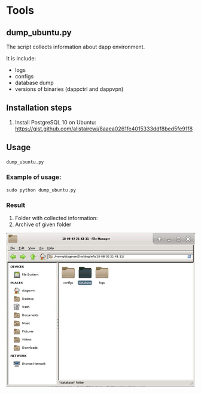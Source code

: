 # Tools

## dump_ubuntu.py
The script collects information about dapp environment.

It is include:
* logs
* configs
* database dump
* versions of binaries (dappctrl and dappvpn)

## Installation steps
1. Install PostgreSQL 10 on Ubuntu: https://gist.github.com/alistairewj/8aaea0261fe4015333ddf8bed5fe91f8

## Usage

```
dump_ubuntu.py
```

### Example of usage:

```
sudo python dump_ubuntu.py
```

### Result

1. Folder with collected information:
1. Archive of given folder

![](result.jpg)
